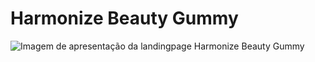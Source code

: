 # Harmonize Beauty Gummy

![Imagem de apresentação da landingpage Harmonize Beauty Gummy](/capa-readme.jgp)
